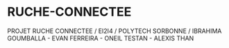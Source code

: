 # RUCHE-CONNECTEE
PROJET RUCHE CONNECTEE / EI2I4 / POLYTECH SORBONNE / IBRAHIMA GOUMBALLA - EVAN FERREIRA - ONEIL TESTAN - ALEXIS THAN 
